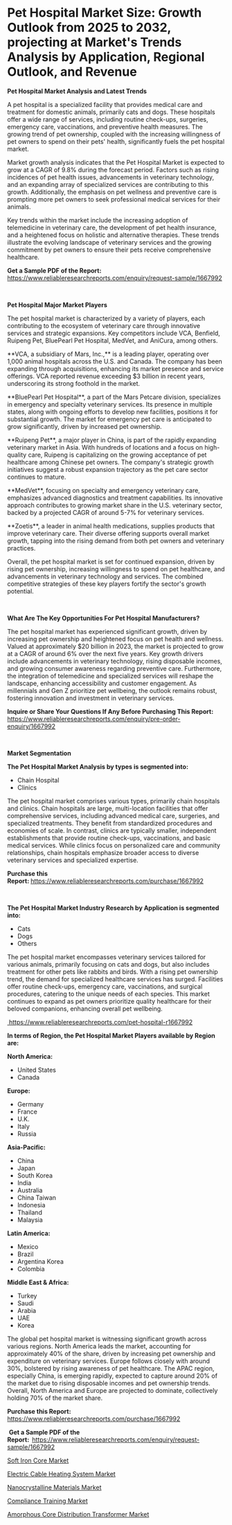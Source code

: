<p><h1>Pet Hospital Market Size: Growth Outlook from 2025 to 2032, projecting at Market's Trends Analysis by Application, Regional Outlook, and Revenue</h1></p><p><strong>Pet Hospital Market Analysis and Latest Trends</strong></p>
<p><p>A pet hospital is a specialized facility that provides medical care and treatment for domestic animals, primarily cats and dogs. These hospitals offer a wide range of services, including routine check-ups, surgeries, emergency care, vaccinations, and preventive health measures. The growing trend of pet ownership, coupled with the increasing willingness of pet owners to spend on their pets' health, significantly fuels the pet hospital market.</p><p>Market growth analysis indicates that the Pet Hospital Market is expected to grow at a CAGR of 9.8% during the forecast period. Factors such as rising incidences of pet health issues, advancements in veterinary technology, and an expanding array of specialized services are contributing to this growth. Additionally, the emphasis on pet wellness and preventive care is prompting more pet owners to seek professional medical services for their animals. </p><p>Key trends within the market include the increasing adoption of telemedicine in veterinary care, the development of pet health insurance, and a heightened focus on holistic and alternative therapies. These trends illustrate the evolving landscape of veterinary services and the growing commitment by pet owners to ensure their pets receive comprehensive healthcare.</p></p>
<p><strong>Get a Sample PDF of the Report:&nbsp;</strong> <a href="https://www.reliableresearchreports.com/enquiry/request-sample/1667992?utm_campaign=102&utm_medium=2&utm_source=Github&utm_content=ia&utm_term=06032025&utm_id=pet-hospital">https://www.reliableresearchreports.com/enquiry/request-sample/1667992</a></p>
<p>&nbsp;</p>
<p><strong>Pet Hospital Major Market Players</strong></p>
<p><p>The pet hospital market is characterized by a variety of players, each contributing to the ecosystem of veterinary care through innovative services and strategic expansions. Key competitors include VCA, Benfield, Ruipeng Pet, BluePearl Pet Hospital, MedVet, and AniCura, among others.</p><p>**VCA, a subsidiary of Mars, Inc.,** is a leading player, operating over 1,000 animal hospitals across the U.S. and Canada. The company has been expanding through acquisitions, enhancing its market presence and service offerings. VCA reported revenue exceeding $3 billion in recent years, underscoring its strong foothold in the market.</p><p>**BluePearl Pet Hospital**, a part of the Mars Petcare division, specializes in emergency and specialty veterinary services. Its presence in multiple states, along with ongoing efforts to develop new facilities, positions it for substantial growth. The market for emergency pet care is anticipated to grow significantly, driven by increased pet ownership.</p><p>**Ruipeng Pet**, a major player in China, is part of the rapidly expanding veterinary market in Asia. With hundreds of locations and a focus on high-quality care, Ruipeng is capitalizing on the growing acceptance of pet healthcare among Chinese pet owners. The company's strategic growth initiatives suggest a robust expansion trajectory as the pet care sector continues to mature.</p><p>**MedVet**, focusing on specialty and emergency veterinary care, emphasizes advanced diagnostics and treatment capabilities. Its innovative approach contributes to growing market share in the U.S. veterinary sector, backed by a projected CAGR of around 5-7% for veterinary services.</p><p>**Zoetis**, a leader in animal health medications, supplies products that improve veterinary care. Their diverse offering supports overall market growth, tapping into the rising demand from both pet owners and veterinary practices.</p><p>Overall, the pet hospital market is set for continued expansion, driven by rising pet ownership, increasing willingness to spend on pet healthcare, and advancements in veterinary technology and services. The combined competitive strategies of these key players fortify the sector's growth potential.</p></p>
<p>&nbsp;</p>
<p><strong>What Are The Key Opportunities For Pet Hospital Manufacturers?</strong></p>
<p><p>The pet hospital market has experienced significant growth, driven by increasing pet ownership and heightened focus on pet health and wellness. Valued at approximately $20 billion in 2023, the market is projected to grow at a CAGR of around 6% over the next five years. Key growth drivers include advancements in veterinary technology, rising disposable incomes, and growing consumer awareness regarding preventive care. Furthermore, the integration of telemedicine and specialized services will reshape the landscape, enhancing accessibility and customer engagement. As millennials and Gen Z prioritize pet wellbeing, the outlook remains robust, fostering innovation and investment in veterinary services.</p></p>
<p><strong>Inquire or Share Your Questions If Any Before Purchasing This Report:</strong> <a href="https://www.reliableresearchreports.com/enquiry/pre-order-enquiry/1667992?utm_campaign=102&utm_medium=2&utm_source=Github&utm_content=ia&utm_term=06032025&utm_id=pet-hospital">https://www.reliableresearchreports.com/enquiry/pre-order-enquiry/1667992</a></p>
<p>&nbsp;</p>
<p><strong>Market Segmentation</strong></p>
<p><strong>The Pet Hospital Market Analysis by types is segmented into:</strong></p>
<p><ul><li>Chain Hospital</li><li>Clinics</li></ul></p>
<p><p>The pet hospital market comprises various types, primarily chain hospitals and clinics. Chain hospitals are large, multi-location facilities that offer comprehensive services, including advanced medical care, surgeries, and specialized treatments. They benefit from standardized procedures and economies of scale. In contrast, clinics are typically smaller, independent establishments that provide routine check-ups, vaccinations, and basic medical services. While clinics focus on personalized care and community relationships, chain hospitals emphasize broader access to diverse veterinary services and specialized expertise.</p></p>
<p><strong>Purchase this Report:&nbsp;</strong><a href="https://www.reliableresearchreports.com/purchase/1667992?utm_campaign=102&utm_medium=2&utm_source=Github&utm_content=ia&utm_term=06032025&utm_id=pet-hospital">https://www.reliableresearchreports.com/purchase/1667992</a></p>
<p>&nbsp;</p>
<p><strong>The Pet Hospital Market Industry Research by Application is segmented into:</strong></p>
<p><ul><li>Cats</li><li>Dogs</li><li>Others</li></ul></p>
<p><p>The pet hospital market encompasses veterinary services tailored for various animals, primarily focusing on cats and dogs, but also includes treatment for other pets like rabbits and birds. With a rising pet ownership trend, the demand for specialized healthcare services has surged. Facilities offer routine check-ups, emergency care, vaccinations, and surgical procedures, catering to the unique needs of each species. This market continues to expand as pet owners prioritize quality healthcare for their beloved companions, enhancing overall pet wellbeing.</p></p>
<p><a href="https://www.reliableresearchreports.com/pet-hospital-r1667992?utm_campaign=102&utm_medium=2&utm_source=Github&utm_content=ia&utm_term=06032025&utm_id=pet-hospital">&nbsp;https://www.reliableresearchreports.com/pet-hospital-r1667992</a></p>
<p><strong>In terms of Region, the Pet Hospital Market Players available by Region are:</strong></p>
<p>
    <p> <strong> North America: </strong>
        <ul>
            <li>United States</li>
            <li>Canada</li>
        </ul>
        </p> 
    <p> <strong> Europe: </strong>
        <ul>
            <li>Germany</li>
            <li>France</li>
            <li>U.K.</li>
            <li>Italy</li>
            <li>Russia</li>
        </ul>
        </p> 
    <p> <strong> Asia-Pacific: </strong>
        <ul>
            <li>China</li>
            <li>Japan</li>
            <li>South Korea</li>
            <li>India</li>
            <li>Australia</li>
            <li>China Taiwan</li>
            <li>Indonesia</li>
            <li>Thailand</li>
            <li>Malaysia</li>
        </ul>
        </p> 
    <p> <strong> Latin America: </strong>
        <ul>
            <li>Mexico</li>
            <li>Brazil</li>
            <li>Argentina Korea</li>
            <li>Colombia</li>
        </ul>
        </p> 
    <p> <strong> Middle East & Africa: </strong>
        <ul>
            <li>Turkey</li>
            <li>Saudi</li>
            <li>Arabia</li>
            <li>UAE</li>
            <li>Korea</li>
        </ul>
    </p>
    </p>
<p><p>The global pet hospital market is witnessing significant growth across various regions. North America leads the market, accounting for approximately 40% of the share, driven by increasing pet ownership and expenditure on veterinary services. Europe follows closely with around 30%, bolstered by rising awareness of pet healthcare. The APAC region, especially China, is emerging rapidly, expected to capture around 20% of the market due to rising disposable incomes and pet ownership trends. Overall, North America and Europe are projected to dominate, collectively holding 70% of the market share.</p></p>
<p><strong>Purchase this Report: </strong><a href="https://www.reliableresearchreports.com/purchase/1667992?utm_campaign=102&utm_medium=2&utm_source=Github&utm_content=ia&utm_term=06032025&utm_id=pet-hospital">https://www.reliableresearchreports.com/purchase/1667992</a></p>
<p>&nbsp;<strong>Get a Sample PDF of the Report:&nbsp;&nbsp;</strong><a href="https://www.reliableresearchreports.com/enquiry/request-sample/1667992?utm_campaign=102&utm_medium=2&utm_source=Github&utm_content=ia&utm_term=06032025&utm_id=pet-hospital">https://www.reliableresearchreports.com/enquiry/request-sample/1667992</a></p>
<p><strong></strong></p>
<p><p><a href="https://github.com/casimbrhelck/Market-Research-Report-List-1/blob/main/soft-iron-core-market.md?utm_campaign=102&utm_medium=2&utm_source=Github&utm_content=ia&utm_term=06032025&utm_id=pet-hospital">Soft Iron Core Market</a></p><p><a href="https://github.com/vaduzunny/Market-Research-Report-List-1/blob/main/electric-cable-heating-system-market.md?utm_campaign=102&utm_medium=2&utm_source=Github&utm_content=ia&utm_term=06032025&utm_id=pet-hospital">Electric Cable Heating System Market</a></p><p><a href="https://github.com/dayaanapis5/Market-Research-Report-List-1/blob/main/nanocrystalline-materials-market.md?utm_campaign=102&utm_medium=2&utm_source=Github&utm_content=ia&utm_term=06032025&utm_id=pet-hospital">Nanocrystalline Materials Market</a></p><p><a href="https://github.com/ubavicachida/Market-Research-Report-List-1/blob/main/compliance-training-market.md?utm_campaign=102&utm_medium=2&utm_source=Github&utm_content=ia&utm_term=06032025&utm_id=pet-hospital">Compliance Training Market</a></p><p><a href="https://github.com/daleogrando/Market-Research-Report-List-1/blob/main/amorphous-core-distribution-transformer-market.md?utm_campaign=102&utm_medium=2&utm_source=Github&utm_content=ia&utm_term=06032025&utm_id=pet-hospital">Amorphous Core Distribution Transformer Market</a></p></p>
